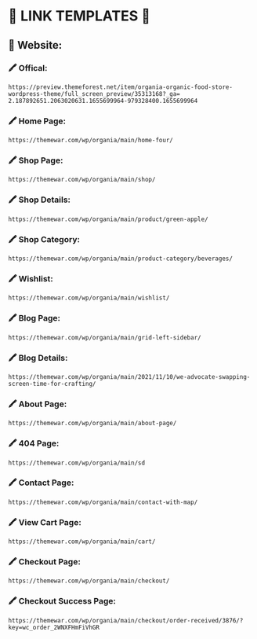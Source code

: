 # 🎉 LINK TEMPLATES 🎉

## 🦄 Website:

### 🖍️ Offical:

```
https://preview.themeforest.net/item/organia-organic-food-store-wordpress-theme/full_screen_preview/35313168?_ga=	2.187892651.2063020631.1655699964-979328400.1655699964
```

### 🖍️ Home Page:

```
https://themewar.com/wp/organia/main/home-four/
```

### 🖍️ Shop Page:

```
https://themewar.com/wp/organia/main/shop/
```

### 🖍️ Shop Details:

```
https://themewar.com/wp/organia/main/product/green-apple/
```

### 🖍️ Shop Category:

```
https://themewar.com/wp/organia/main/product-category/beverages/
```

### 🖍️ Wishlist:

```
https://themewar.com/wp/organia/main/wishlist/
```

### 🖍️ Blog Page:

```
https://themewar.com/wp/organia/main/grid-left-sidebar/
```

### 🖍️ Blog Details:

```
https://themewar.com/wp/organia/main/2021/11/10/we-advocate-swapping-screen-time-for-crafting/
```

### 🖍️ About Page:

```
https://themewar.com/wp/organia/main/about-page/
```

### 🖍️ 404 Page:

```
https://themewar.com/wp/organia/main/sd
```

### 🖍️ Contact Page:

```
https://themewar.com/wp/organia/main/contact-with-map/
```

### 🖍️ View Cart Page:

```
https://themewar.com/wp/organia/main/cart/
```

### 🖍️ Checkout Page:

```
https://themewar.com/wp/organia/main/checkout/
```

### 🖍️ Checkout Success Page:

```
https://themewar.com/wp/organia/main/checkout/order-received/3876/?key=wc_order_2WNXFHmFiVhGR
```
